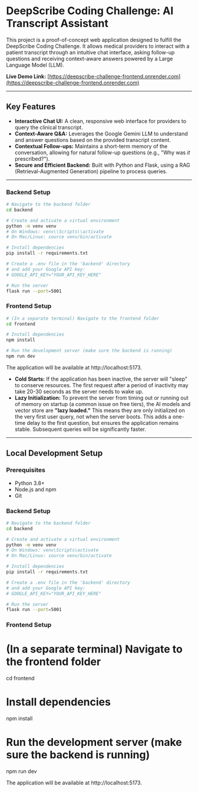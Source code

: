 # DeepScribe Coding Challenge: AI Transcript Assistant

This project is a proof-of-concept web application designed to fulfill the DeepScribe Coding Challenge. It allows medical providers to interact with a patient transcript through an intuitive chat interface, asking follow-up questions and receiving context-aware answers powered by a Large Language Model (LLM).

**Live Demo Link:** [https://deepscribe-challenge-frontend.onrender.com](https://deepscribe-challenge-frontend.onrender.com) 

---

## Key Features

-   **Interactive Chat UI:** A clean, responsive web interface for providers to query the clinical transcript.
-   **Context-Aware Q&A:** Leverages the Google Gemini LLM to understand and answer questions based on the provided transcript content.
-   **Contextual Follow-ups:** Maintains a short-term memory of the conversation, allowing for natural follow-up questions (e.g., "Why was *it* prescribed?").
-   **Secure and Efficient Backend:** Built with Python and Flask, using a RAG (Retrieval-Augmented Generation) pipeline to process queries.

---

### Backend Setup
```bash
# Navigate to the backend folder
cd backend

# Create and activate a virtual environment
python -m venv venv
# On Windows: venv\\Scripts\\activate
# On Mac/Linux: source venv/bin/activate

# Install dependencies
pip install -r requirements.txt

# Create a .env file in the 'backend' directory
# and add your Google API key:
# GOOGLE_API_KEY="YOUR_API_KEY_HERE"

# Run the server
flask run --port=5001
```

### Frontend Setup
```bash
# (In a separate terminal) Navigate to the frontend folder
cd frontend

# Install dependencies
npm install

# Run the development server (make sure the backend is running)
npm run dev
```

The application will be available at http://localhost:5173.
-   **Cold Starts:** If the application has been inactive, the server will "sleep" to conserve resources. The first request after a period of inactivity may take 20-30 seconds as the server needs to wake up.
-   **Lazy Initialization:** To prevent the server from timing out or running out of memory on startup (a common issue on free tiers), the AI models and vector store are **"lazy loaded."** This means they are only initialized on the very first user query, not when the server boots. This adds a one-time delay to the first question, but ensures the application remains stable. Subsequent queries will be significantly faster.

---

## Local Development Setup

### Prerequisites
-   Python 3.8+
-   Node.js and npm
-   Git

### Backend Setup
```bash
# Navigate to the backend folder
cd backend

# Create and activate a virtual environment
python -m venv venv
# On Windows: venv\Scripts\activate
# On Mac/Linux: source venv/bin/activate

# Install dependencies
pip install -r requirements.txt

# Create a .env file in the 'backend' directory
# and add your Google API key:
# GOOGLE_API_KEY="YOUR_API_KEY_HERE"

# Run the server
flask run --port=5001
```

### Frontend Setup
# (In a separate terminal) Navigate to the frontend folder
cd frontend

# Install dependencies
npm install

# Run the development server (make sure the backend is running)
npm run dev


The application will be available at http://localhost:5173.